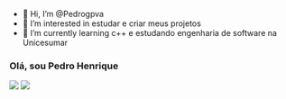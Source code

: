 - 👋 Hi, I’m @Pedrogpva
- 👀 I’m interested in  estudar  e criar meus projetos
- 🌱 I’m currently learning  c++  e estudando engenharia de software na  Unicesumar
###  Olá, sou Pedro  Henrique
<div>
<a href="https://instagram.com/pedrofernandes4764" target="_blank"><img src="https://img.shields.io/badge/-Instagram-%23E4405F?style=for-the-badge&logo=instagram&logoColor=white" target="_blank"></a>
<a href="https://www.linkedin.com/in/pedro-henrique-1b821b228" target="_blank"><img src="https://img.shields.io/badge/-LinkedIn-%230077B5?style=for-the-badge&logo=linkedin&logoColor=white" target="_blank"></a>   
</div>
<!---
Pedrogpva/Pedrogpva is a ✨ special ✨ repository because its `README.md` (this file) appears on your GitHub profile.
You can click the Preview link to take a look at your changes.
--->
